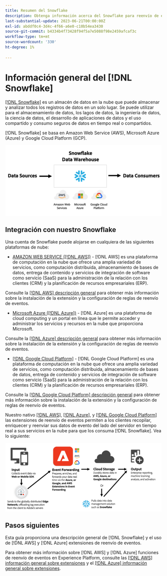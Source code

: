 ```yaml
---
title: Resumen del Snowflake
description: Obtenga información acerca del Snowflake para reenvío de eventos en Adobe Experience Platform.
last-substantial-update: 2023-06-21T00:00:00Z
exl-id: abddf0c4-3d4c-4f66-a6e0-c10b54ea3430
source-git-commit: b4334b4f73428f94f5a7e5088f98e2459afcaf3c
workflow-type: tm+mt
source-wordcount: '330'
ht-degree: 1%

---
```


# Información general del [!DNL Snowflake]

[[!DNL Snowflake]](https://www.snowflake.com/en/) es un almacén de datos en la nube que puede almacenar y analizar todos los registros de datos en un solo lugar. Se puede utilizar para el almacenamiento de datos, los lagos de datos, la ingeniería de datos, la ciencia de datos, el desarrollo de aplicaciones de datos y el uso compartido y consumo seguros de datos en tiempo real o compartidos.

[!DNL Snowflake] se basa en Amazon Web Service (AWS), Microsoft Azure (Azure) y Google Cloud Platform (GCP).

![Un diagrama que muestra el [!DNL Snowflake] arquitectura de datos.](../../../images/extensions/server/snowflake/snowflake.png)

## Integración con nuestro Snowflake

Una cuenta de Snowflake puede alojarse en cualquiera de las siguientes plataformas de nube:

- [AMAZON WEB SERVICE ([!DNL AWS])](https://aws.amazon.com/) - [!DNL AWS] es una plataforma de computación en la nube que ofrece una amplia variedad de servicios, como computación distribuida, almacenamiento de bases de datos, entrega de contenido y servicios de integración de software como servicio (SaaS) para la administración de la relación con los clientes (CRM) y la planificación de recursos empresariales (ERP).

Consulte la [[!DNL AWS] descripción general](../aws/overview.md) para obtener más información sobre la instalación de la extensión y la configuración de reglas de reenvío de eventos.

- [Microsoft Azure ([!DNL Azure])](https://azure.microsoft.com/en-us/products/event-hubs/#overview) - [!DNL Azure] es una plataforma de cloud computing y un portal en línea que le permite acceder y administrar los servicios y recursos en la nube que proporciona Microsoft.

Consulte la [[!DNL Azure] descripción general](../azure/overview.md) para obtener más información sobre la instalación de la extensión y la configuración de reglas de reenvío de eventos.

- [[!DNL Google Cloud Platform]](https://cloud.google.com/) - [!DNL Google Cloud Platform] es una plataforma de computación en la nube que ofrece una amplia variedad de servicios, como computación distribuida, almacenamiento de bases de datos, entrega de contenido y servicios de integración de software como servicio (SaaS) para la administración de la relación con los clientes (CRM) y la planificación de recursos empresariales (ERP).

Consulte la [[!DNL Google Cloud Platform] descripción general](../google-cloud-platform/overview.md) para obtener más información sobre la instalación de la extensión y la configuración de reglas de reenvío de eventos.

Nuestro nativo [[!DNL AWS]](../aws/overview.md), [[!DNL Azure]](../azure/overview.md), y [[!DNL Google Cloud Platform]](../google-cloud-platform/overview.md) las extensiones de reenvío de eventos permiten a los clientes recopilar, enriquecer y reenviar sus datos de evento del lado del servidor en tiempo real a sus servicios en la nube para que los consuma [!DNL Snowflake]. Vea lo siguiente:

![El [!DNL Snowflake] diagrama del sistema de informes que muestra el vínculo entre [!DNL AWS] y [!DNL Azure].](../../../images/extensions/server/snowflake/snowflake-workflow.png)

## Pasos siguientes

Esta guía proporciona una descripción general de [!DNL Snowflake] y el uso de [!DNL AWS] y [!DNL Azure] extensiones de reenvío de eventos.

Para obtener más información sobre [!DNL AWS] y [!DNL Azure] funciones de reenvío de eventos en Experience Platform, consulte las [[!DNL AWS] información general sobre extensiones](../aws/overview.md) y el [[!DNL Azure] información general sobre extensiones](../azure/overview.md).
